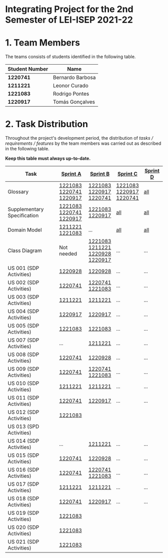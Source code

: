 # Integrating Project for the 2nd Semester of LEI-ISEP 2021-22

# 1. Team Members

The teams consists of students identified in the following table.

| Student Number | Name             |
|---------------|------------------|
| **1220741**   | Bernardo Barbosa |
| **1211221**   | Leonor Curado    |
| **1221083**   | Rodrigo Pontes   |     
| **1220917**   | Tomás Gonçalves  |




# 2. Task Distribution ###

Throughout the project's development period, the distribution of _tasks / requirements / features_ by the team members
was carried out as described in the following table.

**Keep this table must always up-to-date.**

| Task                        | [Sprint A](Sprint-A/Sprint-A.md)                                                                                        | [Sprint B](sprintB/Readme.md)                                                                               | [Sprint C](sprintC/Readme.md)                                                                               | [Sprint D](sprintD/Readme.md)                                                              |
|-----------------------------|-------------------------------------------------------------------------------------------------------------------------|-------------------------------------------------------------------------------------------------------------|-------------------------------------------------------------------------------------------------------------|--------------------------------------------------------------------------------------------|
| Glossary                    | [1221083<br/>1220741<br/>1220917](Sprint-A/global-artifacts/01.requirements-engineering/glossary.md)                    | [1221083<br/>1220917<br/>1220741](Sprint-B/global-artifacts/glossary.md)                                    | [1221083<br/>1220917<br/>1220741](sprintC/global-artifacts/00.engineering-requirements/use-case-diagram.md) | [all](sprintD/global-artifacts/00.engineering-requirements/use-case-diagram.md)            |
| Supplementary Specification | [1221083<br/>1220741<br/>1220917](Sprint-A/global-artifacts/01.requirements-engineering/supplementary-specification.md) | [1221083<br/>1220917](Sprint-B/global-artifacts/00.engineering-requirements/supplementary-specification.md) | [all](sprintC/global-artifacts/00.engineering-requirements/supplementary-specification.md)                  | [all](sprintD/global-artifacts/00.engineering-requirements/supplementary-specification.md) |
| Domain Model                | [1211221<br/>1221083](Sprint-A/global-artifacts/02.analysis/project-analysis.md)                                        | ...                                                                                                         | [all](glossary.md)                                                     | [all](sprintD/global-artifacts/01.analysis/analysis.md)                                    |
| Class Diagram               | Not needed                                                                                                              | [1221083<br/>1211221<br/>1220928<br/>1220917](Sprint-B/global-artifacts/03.design/Readme.md)                | ...                                                                                                         | ...                                                                                        |
| US 001 (SDP Activities)     | [1220928](Sprint-A/US001/US001-menu.md)                                                                                 | [1220928](Sprint-B/US001/US001-menu.md)                                                                     | ...                                                                                                         | ...                                                                                        |
| US 002 (SDP Activities)     | [1220741](Sprint-A/US002/US002-menu.md)                                                                                 | [1220741<br/>1221083](Sprint-B/US002/US002-menu.md)                                                         | ...                                                                                                         | ...                                                                                        |
| US 003 (SDP Activities)     | [1211221](Sprint-A/US003/US003-menu.md)                                                                                 | [1211221](Sprint-B/US003/US003-menu.md)                                                                     | ...                                                                                                         | ...                                                                                        |
| US 004 (SDP Activities)     | [1220917](Sprint-A/US004/US004-menu.md)                                                                                 | [1220917](Sprint-B/US004/US004-menu.md)                                                                     | ...                                                                                                         | ...                                                                                        |
| US 005 (SDP Activities)     | [1221083](Sprint-A/US005/US005-menu.md)                                                                                 | [1221083](Sprint-B/US005/US005-menu.md)                                                                     | ...                                                                                                         | ...                                                                                        |
| US 007 (SDP Activities)     | ...                                                                                                                     | [1211221](Sprint-B/US007/Readme.md)                                                                         | ...                                                                                                         | ...                                                                                        |
| US 008 (SDP Activities)     | [1220741](Sprint-C/US008/US008-menu.md)                                                                                 | [1220928](Sprint-B/US001/US001-menu.md)                                                                     | ...                                                                                                         | ...                                                                                        |
| US 009 (SDP Activities)     | [1220741](Sprint-D/US010/US009-menu.md)                                                                                 | [1220741<br/>1221083](Sprint-B/US002/US002-menu.md)                                                         | ...                                                                                                         | ...                                                                                        |
| US 010 (SDP Activities)     | [1211221](Sprint-D/US010/US010-menu.md)                                                                                 | [1211221](Sprint-B/US003/US003-menu.md)                                                                     | ...                                                                                                         | ...                                                                                        |
| US 011 (SDP Activities)     | [1220741](Sprint-C/US011/US011-menu.md)                                                                                 | [1220917](Sprint-B/US004/US004-menu.md)                                                                     | ...                                                                                                         | ...                                                                                        |
| US 012 (SDP Activities)     | [1221083](Sprint-C/US012/US012-menu.md)                                                                                 |                                                                                                             |                                                                                                             |                                                                                            |
| US 013 (SPD Activities)     |                                                                                                                         |                                                                                                             |                                                                                                             |                                                                                            |
| US 014 (SDP Activities)     | ...                                                                                                                     | [1211221](Sprint-B/US007/Readme.md)                                                                         | ...                                                                                                         | ...                                                                                        |
| US 015 (SDP Activities)     | [1220741](Sprint-C/US008/US008-menu.md)                                                                                 | [1220928](Sprint-B/US001/US001-menu.md)                                                                     | ...                                                                                                         | ...                                                                                        |
| US 016 (SDP Activities)     | [1220741](Sprint-D/US010/US009-menu.md)                                                                                 | [1220741<br/>1221083](Sprint-B/US002/US002-menu.md)                                                         | ...                                                                                                         | ...                                                                                        |
| US 017 (SDP Activities)     | [1211221](Sprint-D/US010/US010-menu.md)                                                                                 | [1211221](Sprint-B/US003/US003-menu.md)                                                                     | ...                                                                                                         | ...                                                                                        |
| US 018 (SDP Activities)     | [1220741](Sprint-C/US011/US011-menu.md)                                                                                 | [1220917](Sprint-B/US004/US004-menu.md)                                                                     | ...                                                                                                         | ...                                                                                        |
| US 019 (SDP Activities)     | [1221083](Sprint-C/US012/US012-menu.md)                                                                                 |                                                                                                             |                                                                                                             |                                                                                            |
| US 020 (SDP Activities)     | [1221083](Sprint-C/US012/US012-menu.md)                                                                                 |                                                                                                             |                                                                                                             |                                                                                            |
| US 021 (SDP Activities)     | [1221083](Sprint-C/US012/US012-menu.md)                                                                                 |                                                                                                             |                                                                                                             |                                                                                            |